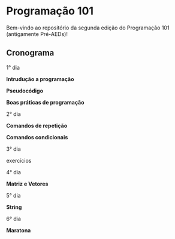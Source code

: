 # Programação 101
Bem-vindo ao repositório da segunda edição do Programação 101 (antigamente Pré-AEDs)!

## Cronograma


1° dia 

**Intrudução a programação**

**Pseudocódigo**

**Boas práticas de programação**

2° dia

**Comandos de repetição**

**Comandos condicionais**

3° dia

exercícios 

4° dia

**Matriz e Vetores**

5° dia

**String** 

6° dia

**Maratona**
